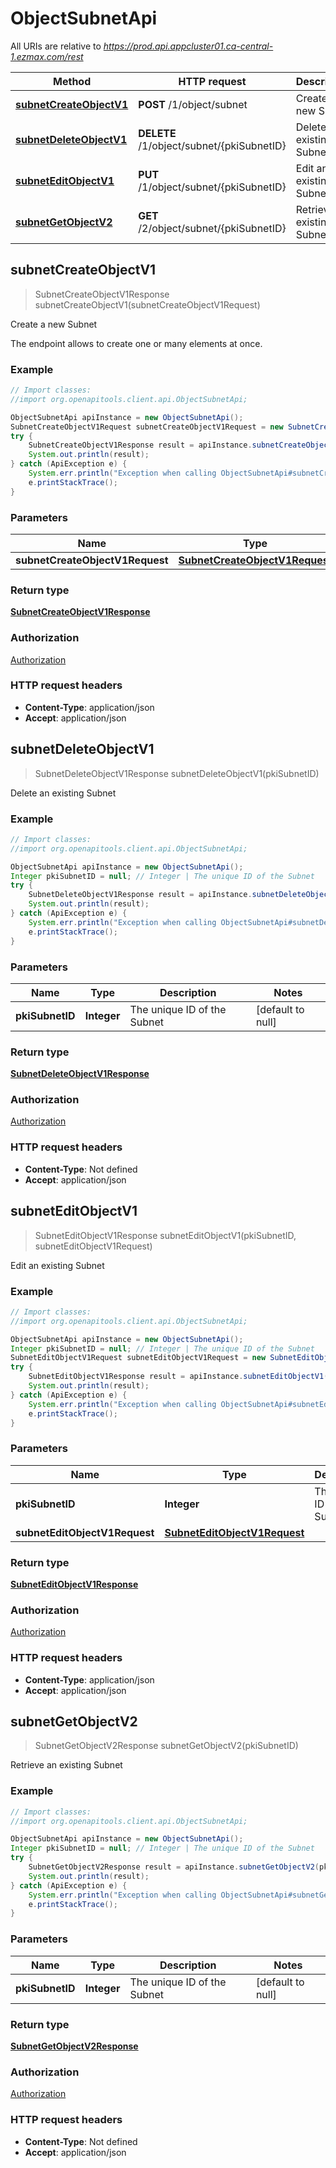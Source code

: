 # ObjectSubnetApi

All URIs are relative to *https://prod.api.appcluster01.ca-central-1.ezmax.com/rest*

Method | HTTP request | Description
------------- | ------------- | -------------
[**subnetCreateObjectV1**](ObjectSubnetApi.md#subnetCreateObjectV1) | **POST** /1/object/subnet | Create a new Subnet
[**subnetDeleteObjectV1**](ObjectSubnetApi.md#subnetDeleteObjectV1) | **DELETE** /1/object/subnet/{pkiSubnetID} | Delete an existing Subnet
[**subnetEditObjectV1**](ObjectSubnetApi.md#subnetEditObjectV1) | **PUT** /1/object/subnet/{pkiSubnetID} | Edit an existing Subnet
[**subnetGetObjectV2**](ObjectSubnetApi.md#subnetGetObjectV2) | **GET** /2/object/subnet/{pkiSubnetID} | Retrieve an existing Subnet



## subnetCreateObjectV1

> SubnetCreateObjectV1Response subnetCreateObjectV1(subnetCreateObjectV1Request)

Create a new Subnet

The endpoint allows to create one or many elements at once.

### Example

```java
// Import classes:
//import org.openapitools.client.api.ObjectSubnetApi;

ObjectSubnetApi apiInstance = new ObjectSubnetApi();
SubnetCreateObjectV1Request subnetCreateObjectV1Request = new SubnetCreateObjectV1Request(); // SubnetCreateObjectV1Request | 
try {
    SubnetCreateObjectV1Response result = apiInstance.subnetCreateObjectV1(subnetCreateObjectV1Request);
    System.out.println(result);
} catch (ApiException e) {
    System.err.println("Exception when calling ObjectSubnetApi#subnetCreateObjectV1");
    e.printStackTrace();
}
```

### Parameters


Name | Type | Description  | Notes
------------- | ------------- | ------------- | -------------
 **subnetCreateObjectV1Request** | [**SubnetCreateObjectV1Request**](SubnetCreateObjectV1Request.md)|  |

### Return type

[**SubnetCreateObjectV1Response**](SubnetCreateObjectV1Response.md)

### Authorization

[Authorization](../README.md#Authorization)

### HTTP request headers

- **Content-Type**: application/json
- **Accept**: application/json


## subnetDeleteObjectV1

> SubnetDeleteObjectV1Response subnetDeleteObjectV1(pkiSubnetID)

Delete an existing Subnet



### Example

```java
// Import classes:
//import org.openapitools.client.api.ObjectSubnetApi;

ObjectSubnetApi apiInstance = new ObjectSubnetApi();
Integer pkiSubnetID = null; // Integer | The unique ID of the Subnet
try {
    SubnetDeleteObjectV1Response result = apiInstance.subnetDeleteObjectV1(pkiSubnetID);
    System.out.println(result);
} catch (ApiException e) {
    System.err.println("Exception when calling ObjectSubnetApi#subnetDeleteObjectV1");
    e.printStackTrace();
}
```

### Parameters


Name | Type | Description  | Notes
------------- | ------------- | ------------- | -------------
 **pkiSubnetID** | **Integer**| The unique ID of the Subnet | [default to null]

### Return type

[**SubnetDeleteObjectV1Response**](SubnetDeleteObjectV1Response.md)

### Authorization

[Authorization](../README.md#Authorization)

### HTTP request headers

- **Content-Type**: Not defined
- **Accept**: application/json


## subnetEditObjectV1

> SubnetEditObjectV1Response subnetEditObjectV1(pkiSubnetID, subnetEditObjectV1Request)

Edit an existing Subnet



### Example

```java
// Import classes:
//import org.openapitools.client.api.ObjectSubnetApi;

ObjectSubnetApi apiInstance = new ObjectSubnetApi();
Integer pkiSubnetID = null; // Integer | The unique ID of the Subnet
SubnetEditObjectV1Request subnetEditObjectV1Request = new SubnetEditObjectV1Request(); // SubnetEditObjectV1Request | 
try {
    SubnetEditObjectV1Response result = apiInstance.subnetEditObjectV1(pkiSubnetID, subnetEditObjectV1Request);
    System.out.println(result);
} catch (ApiException e) {
    System.err.println("Exception when calling ObjectSubnetApi#subnetEditObjectV1");
    e.printStackTrace();
}
```

### Parameters


Name | Type | Description  | Notes
------------- | ------------- | ------------- | -------------
 **pkiSubnetID** | **Integer**| The unique ID of the Subnet | [default to null]
 **subnetEditObjectV1Request** | [**SubnetEditObjectV1Request**](SubnetEditObjectV1Request.md)|  |

### Return type

[**SubnetEditObjectV1Response**](SubnetEditObjectV1Response.md)

### Authorization

[Authorization](../README.md#Authorization)

### HTTP request headers

- **Content-Type**: application/json
- **Accept**: application/json


## subnetGetObjectV2

> SubnetGetObjectV2Response subnetGetObjectV2(pkiSubnetID)

Retrieve an existing Subnet



### Example

```java
// Import classes:
//import org.openapitools.client.api.ObjectSubnetApi;

ObjectSubnetApi apiInstance = new ObjectSubnetApi();
Integer pkiSubnetID = null; // Integer | The unique ID of the Subnet
try {
    SubnetGetObjectV2Response result = apiInstance.subnetGetObjectV2(pkiSubnetID);
    System.out.println(result);
} catch (ApiException e) {
    System.err.println("Exception when calling ObjectSubnetApi#subnetGetObjectV2");
    e.printStackTrace();
}
```

### Parameters


Name | Type | Description  | Notes
------------- | ------------- | ------------- | -------------
 **pkiSubnetID** | **Integer**| The unique ID of the Subnet | [default to null]

### Return type

[**SubnetGetObjectV2Response**](SubnetGetObjectV2Response.md)

### Authorization

[Authorization](../README.md#Authorization)

### HTTP request headers

- **Content-Type**: Not defined
- **Accept**: application/json

